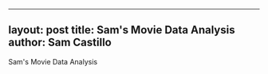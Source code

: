 
---
layout: post
title: Sam's Movie Data Analysis
author: Sam Castillo
---

Sam's Movie Data Analysis
